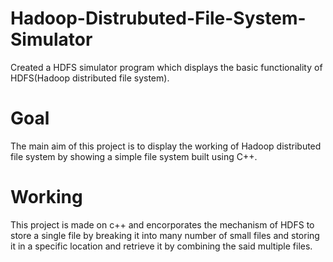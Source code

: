 # Hadoop-Distrubuted-File-System-Simulator
Created a HDFS simulator program which displays the basic functionality of HDFS(Hadoop distributed file system).

# Goal
The main aim of this project is to display the working of Hadoop distributed file system by showing a simple file system built using C++.

# Working
This project is made on c++ and encorporates the mechanism of HDFS to store a single file by breaking it into many number of small files and storing it in a specific location and 
retrieve it by combining the said multiple files.

